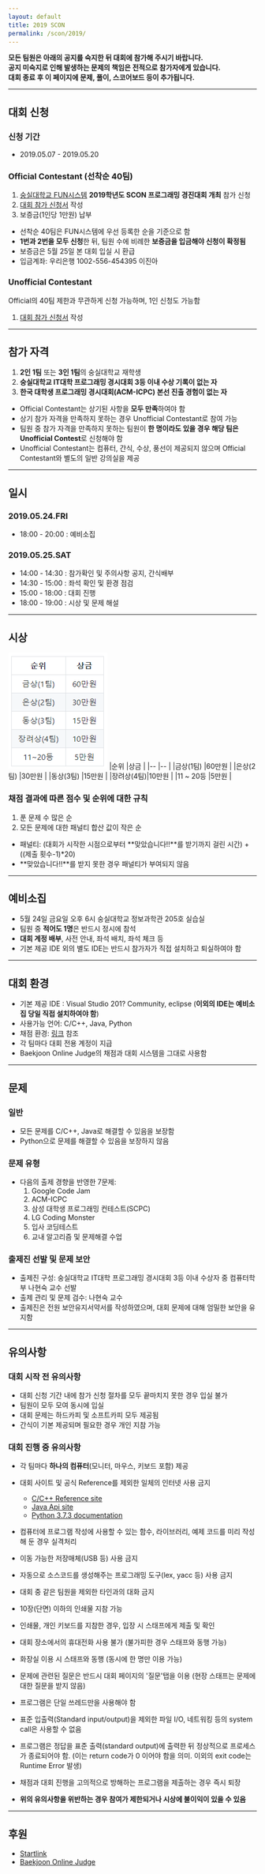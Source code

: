 ```yaml
---
layout: default
title: 2019 SCON
permalink: /scon/2019/
---
```


**모든 팀원은 아래의 공지를 숙지한 뒤 대회에 참가해 주시기 바랍니다.**  
**공지 미숙지로 인해 발생하는 문제의 책임은 전적으로 참가자에게 있습니다.**  
**대회 종료 후 이 페이지에 문제, 풀이, 스코어보드 등이 추가됩니다.**  

---  

## 대회 신청

### 신청 기간

* 2019.05.07 - 2019.05.20

### Official Contestant (선착순 40팀)

1. [숭실대학교 FUN시스템](https://fun.ssu.ac.kr/) **2019학년도 SCON 프로그래밍 경진대회 개최** 참가 신청
2. [대회 참가 신청서](https://forms.gle/qDpC3TqrGAcsH2Tt6) 작성
3. 보증금(1인당 1만원) 납부

* 선착순 40팀은 FUN시스템에 우선 등록한 순을 기준으로 함
* **1번과 2번을 모두 신청**한 뒤, 팀원 수에 비례한 **보증금을 입금해야 신청이 확정됨**
* 보증금은 5월 25일 본 대회 입실 시 환급
* 입금계좌: 우리은행 1002-556-454395 이진아  

### Unofficial Contestant

Official의 40팀 제한과 무관하게 신청 가능하며, 1인 신청도 가능함

1. [대회 참가 신청서](https://forms.gle/qDpC3TqrGAcsH2Tt6) 작성  
  
  
---  

## 참가 자격
1. **2인 1팀** 또는 **3인 1팀**의 숭실대학교 재학생
2. **숭실대학교 IT대학 프로그래밍 경시대회 3등 이내 수상 기록이 없는 자**
3. **한국 대학생 프로그래밍 경시대회(ACM-ICPC) 본선 진출 경험이 없는 자**

* Official Contestant는 상기된 사항을 **모두 만족**하여야 함
* 상기 참가 자격을 만족하지 못하는 경우 Unofficial Contestant로 참여 가능  
* 팀원 중 참가 자격을 만족하지 못하는 팀원이 **한 명이라도 있을 경우 해당 팀은 Unofficial Contest**로 신청해야 함
* Unofficial Contestant는 컴퓨터, 간식, 수상, 풍선이 제공되지 않으며 Official Contestant와 별도의 일반 강의실을 제공  
  
  
---  

## 일시

### 2019.05.24.FRI
* 18:00 - 20:00 : 예비소집

### 2019.05.25.SAT
* 14:00 - 14:30 : 참가확인 및 주의사항 공지, 간식배부
* 14:30 - 15:00 : 좌석 확인 및 환경 점검
* 15:00 - 18:00 : 대회 진행
* 18:00 - 19:00 : 시상 및 문제 해설  
  
  
---  

## 시상
![2019scon 시상내역과 상금](./2019scon_money.PNG)
|순위       |상금   |
|--         |--     |
|금상(1팀)  |60만원 |
|은상(2팀)  |30만원 |
|동상(3팀)  |15만원 |
|장려상(4팀)|10만원 |
|11 ~ 20등  |5만원  |

### 채점 결과에 따른 점수 및 순위에 대한 규칙
1. 푼 문제 수 많은 순
2. 모든 문제에 대한 패널티 합산 값이 작은 순

* 패널티: (대회가 시작한 시점으로부터 **맞았습니다!!**를 받기까지 걸린 시간) + ((제출 횟수-1)*20)  
* **맞았습니다!!**를 받지 못한 경우 패널티가 부여되지 않음
  
---  

## 예비소집
* 5월 24일 금요일 오후 6시 숭실대학교 정보과학관 205호 실습실
* 팀원 중 **적어도 1명**은 반드시 정시에 참석
* **대회 계정 배부**, 사전 안내, 좌석 배치, 좌석 체크 등
* 기본 제공 IDE 외의 별도 IDE는 반드시 참가자가 직접 설치하고 퇴실하여야 함  
  
  
---  

## 대회 환경
* 기본 제공 IDE : Visual Studio 201? Community, eclipse (**이외의 IDE는 예비소집 당일 직접 설치하여야 함**)
* 사용가능 언어: C/C++, Java, Python
* 채점 환경: [링크](https://www.acmicpc.net/help/judge) 참조
* 각 팀마다 대회 전용 계정이 지급
* Baekjoon Online Judge의 채점과 대회 시스템을 그대로 사용함  
  
  
---  

## 문제

### 일반
* 모든 문제를 C/C++, Java로 해결할 수 있음을 보장함
* Python으로 문제를 해결할 수 있음을 보장하지 않음

### 문제 유형
* 다음의 출제 경향을 반영한 7문제:
  1. Google Code Jam
  2. ACM-ICPC
  3. 삼성 대학생 프로그래밍 컨테스트(SCPC)
  4. LG Coding Monster
  5. 입사 코딩테스트
  6. 교내 알고리즘 및 문제해결 수업

### 출제진 선발 및 문제 보안
* 출제진 구성: 숭실대학교 IT대학 프로그래밍 경시대회 3등 이내 수상자 중 컴퓨터학부 나현숙 교수 선발  
* 출제 관리 및 문제 검수: 나현숙 교수
* 출제진은 전원 보안유지서약서를 작성하였으며, 대회 문제에 대해 엄밀한 보안을 유지함  
  
  
---  

## 유의사항

### 대회 시작 전 유의사항
* 대회 신청 기간 내에 참가 신청 절차를 모두 끝마치지 못한 경우 입실 불가
* 팀원이 모두 모여 동시에 입실
* 대회 문제는 하드카피 및 소프트카피 모두 제공됨
* 간식이 기본 제공되며 필요한 경우 개인 지참 가능

### 대회 진행 중 유의사항
* 각 팀마다 **하나의 컴퓨터**(모니터, 마우스, 키보드 포함) 제공
* 대회 사이트 및 공식 Reference를 제외한 일체의 인터넷 사용 금지
  * [C/C++ Reference site](http://en.cppreference.com/w/)
  * [Java Api site](https://docs.oracle.com/javase/7/docs/api/)
  * [Python 3.7.3 documentation](https://docs.python.org/3/)
  
* 컴퓨터에 프로그램 작성에 사용할 수 있는 함수, 라이브러리, 예제 코드를 미리 작성해 둔 경우 실격처리
* 이동 가능한 저장매체(USB 등) 사용 금지
* 자동으로 소스코드를 생성해주는 프로그래밍 도구(lex, yacc 등) 사용 금지
* 대회 중 같은 팀원을 제외한 타인과의 대화 금지
* 10장(단면) 이하의 인쇄물 지참 가능
* 인쇄물, 개인 키보드를 지참한 경우, 입장 시 스태프에게 제출 및 확인
* 대회 장소에서의 휴대전화 사용 불가 (불가피한 경우 스태프와 동행 가능)
* 화장실 이용 시 스태프와 동행 (동시에 한 명만 이용 가능)
* 문제에 관련된 질문은 반드시 대회 페이지의 '질문'탭을 이용 (현장 스태프는 문제에 대한 질문을 받지 않음)
* 프로그램은 단일 쓰레드만을 사용해야 함
* 표준 입출력(Standard input/output)을 제외한 파일 I/O, 네트워킹 등의 system call은 사용할 수 없음
* 프로그램은 정답을 표준 출력(standard output)에 출력한 뒤 정상적으로 프로세스가 종료되어야 함. (이는 return code가 0 이어야 함을 의미. 이외의 exit code는 Runtime Error 발생)
* 채점과 대회 진행을 고의적으로 방해하는 프로그램을 제출하는 경우 즉시 퇴장
* **위의 유의사항을 위반하는 경우 참여가 제한되거나 시상에 불이익이 있을 수 있음**  
  
  
---  

## 후원
* [Startlink](https://startlink.io)
* [Baekjoon Online Judge](https://acmicpc.net)
